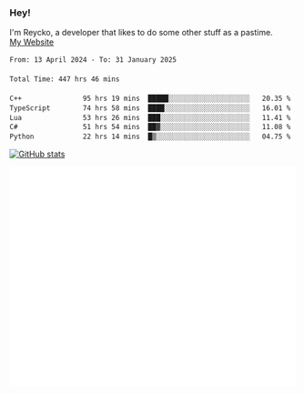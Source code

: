 ### Hey!
I'm Reycko, a developer that likes to do some other stuff as a pastime.  
[My Website](https://reycko.root.sx)

<!--START_SECTION:wakasection-->

```txt
From: 13 April 2024 - To: 31 January 2025

Total Time: 447 hrs 46 mins

C++               95 hrs 19 mins  █████░░░░░░░░░░░░░░░░░░░░   20.35 %
TypeScript        74 hrs 58 mins  ████░░░░░░░░░░░░░░░░░░░░░   16.01 %
Lua               53 hrs 26 mins  ███░░░░░░░░░░░░░░░░░░░░░░   11.41 %
C#                51 hrs 54 mins  ██▓░░░░░░░░░░░░░░░░░░░░░░   11.08 %
Python            22 hrs 14 mins  █▒░░░░░░░░░░░░░░░░░░░░░░░   04.75 %
```

<!--END_SECTION:wakasection-->

[![GitHub stats](https://github-readme-stats.vercel.app/api?username=Reycko&show_icons=true&theme=dark&hide_title=true&count_private=true)](https://github.com/anuraghazra/github-readme-stats)

![Metrics](/github-metrics.svg)
